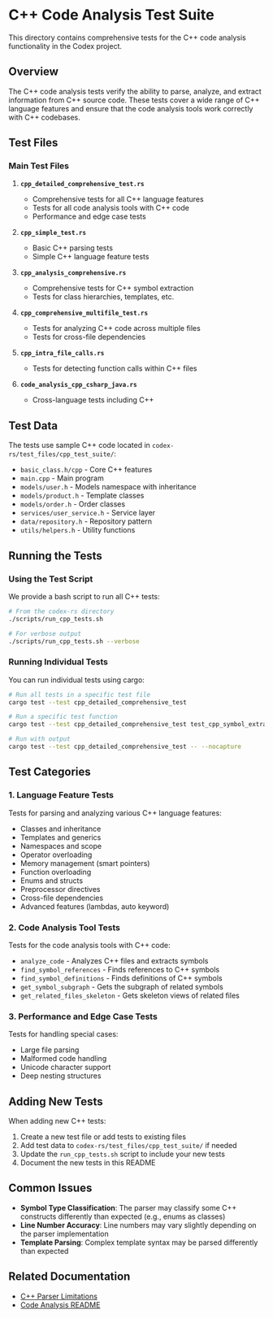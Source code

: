 # C++ Code Analysis Test Suite

This directory contains comprehensive tests for the C++ code analysis functionality in the Codex project.

## Overview

The C++ code analysis tests verify the ability to parse, analyze, and extract information from C++ source code. These tests cover a wide range of C++ language features and ensure that the code analysis tools work correctly with C++ codebases.

## Test Files

### Main Test Files

1. **`cpp_detailed_comprehensive_test.rs`**
   - Comprehensive tests for all C++ language features
   - Tests for all code analysis tools with C++ code
   - Performance and edge case tests

2. **`cpp_simple_test.rs`**
   - Basic C++ parsing tests
   - Simple C++ language feature tests

3. **`cpp_analysis_comprehensive.rs`**
   - Comprehensive tests for C++ symbol extraction
   - Tests for class hierarchies, templates, etc.

4. **`cpp_comprehensive_multifile_test.rs`**
   - Tests for analyzing C++ code across multiple files
   - Tests for cross-file dependencies

5. **`cpp_intra_file_calls.rs`**
   - Tests for detecting function calls within C++ files

6. **`code_analysis_cpp_csharp_java.rs`**
   - Cross-language tests including C++

## Test Data

The tests use sample C++ code located in `codex-rs/test_files/cpp_test_suite/`:

- `basic_class.h/cpp` - Core C++ features
- `main.cpp` - Main program
- `models/user.h` - Models namespace with inheritance
- `models/product.h` - Template classes
- `models/order.h` - Order classes
- `services/user_service.h` - Service layer
- `data/repository.h` - Repository pattern
- `utils/helpers.h` - Utility functions

## Running the Tests

### Using the Test Script

We provide a bash script to run all C++ tests:

```bash
# From the codex-rs directory
./scripts/run_cpp_tests.sh

# For verbose output
./scripts/run_cpp_tests.sh --verbose
```

### Running Individual Tests

You can run individual tests using cargo:

```bash
# Run all tests in a specific test file
cargo test --test cpp_detailed_comprehensive_test

# Run a specific test function
cargo test --test cpp_detailed_comprehensive_test test_cpp_symbol_extraction_accuracy

# Run with output
cargo test --test cpp_detailed_comprehensive_test -- --nocapture
```

## Test Categories

### 1. Language Feature Tests

Tests for parsing and analyzing various C++ language features:

- Classes and inheritance
- Templates and generics
- Namespaces and scope
- Operator overloading
- Memory management (smart pointers)
- Function overloading
- Enums and structs
- Preprocessor directives
- Cross-file dependencies
- Advanced features (lambdas, auto keyword)

### 2. Code Analysis Tool Tests

Tests for the code analysis tools with C++ code:

- `analyze_code` - Analyzes C++ files and extracts symbols
- `find_symbol_references` - Finds references to C++ symbols
- `find_symbol_definitions` - Finds definitions of C++ symbols
- `get_symbol_subgraph` - Gets the subgraph of related symbols
- `get_related_files_skeleton` - Gets skeleton views of related files

### 3. Performance and Edge Case Tests

Tests for handling special cases:

- Large file parsing
- Malformed code handling
- Unicode character support
- Deep nesting structures

## Adding New Tests

When adding new C++ tests:

1. Create a new test file or add tests to existing files
2. Add test data to `codex-rs/test_files/cpp_test_suite/` if needed
3. Update the `run_cpp_tests.sh` script to include your new tests
4. Document the new tests in this README

## Common Issues

- **Symbol Type Classification**: The parser may classify some C++ constructs differently than expected (e.g., enums as classes)
- **Line Number Accuracy**: Line numbers may vary slightly depending on the parser implementation
- **Template Parsing**: Complex template syntax may be parsed differently than expected

## Related Documentation

- [C++ Parser Limitations](../src/code_analysis/CSHARP_PARSER_LIMITATIONS.md)
- [Code Analysis README](../src/code_analysis/README.md)